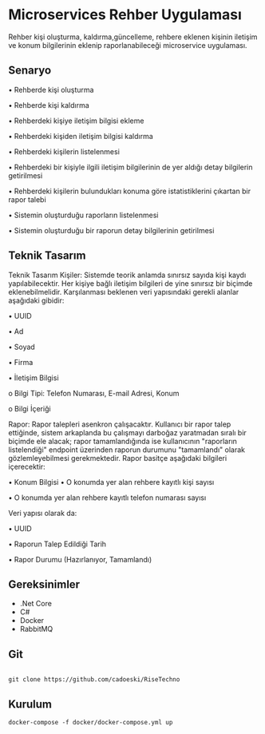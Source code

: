 # Microservices Rehber Uygulaması

Rehber kişi oluşturma, kaldırma,güncelleme, rehbere eklenen kişinin iletişim ve konum bilgilerinin eklenip raporlanabileceği microservice uygulaması.

 
## Senaryo

• Rehberde kişi oluşturma

• Rehberde kişi kaldırma

• Rehberdeki kişiye iletişim bilgisi ekleme

• Rehberdeki kişiden iletişim bilgisi kaldırma

• Rehberdeki kişilerin listelenmesi

• Rehberdeki bir kişiyle ilgili iletişim bilgilerinin de yer aldığı detay bilgilerin 
getirilmesi

• Rehberdeki kişilerin bulundukları konuma göre istatistiklerini çıkartan bir rapor 
talebi

• Sistemin oluşturduğu raporların listelenmesi

• Sistemin oluşturduğu bir raporun detay bilgilerinin getirilmesi

 ## Teknik Tasarım
 
 Teknik Tasarım
Kişiler: Sistemde teorik anlamda sınırsız sayıda kişi kaydı yapılabilecektir. Her kişiye 
bağlı iletişim bilgileri de yine sınırsız bir biçimde eklenebilmelidir.
Karşılanması beklenen veri yapısındaki gerekli alanlar aşağıdaki gibidir:

• UUID

• Ad

• Soyad

• Firma

• İletişim Bilgisi

o Bilgi Tipi: Telefon Numarası, E-mail Adresi, Konum

o Bilgi İçeriği

Rapor: Rapor talepleri asenkron çalışacaktır. Kullanıcı bir rapor talep ettiğinde, sistem 
arkaplanda bu çalışmayı darboğaz yaratmadan sıralı bir biçimde ele alacak; rapor 
tamamlandığında ise kullanıcının "raporların listelendiği" endpoint üzerinden raporun 
durumunu "tamamlandı" olarak gözlemleyebilmesi gerekmektedir.
Rapor basitçe aşağıdaki bilgileri içerecektir:

• Konum Bilgisi
• O konumda yer alan rehbere kayıtlı kişi sayısı

• O konumda yer alan rehbere kayıtlı telefon numarası sayısı

Veri yapısı olarak da:

• UUID

• Raporun Talep Edildiği Tarih

• Rapor Durumu (Hazırlanıyor, Tamamlandı)

## Gereksinimler


+ .Net Core
+  C#
+  Docker
+  RabbitMQ

## Git


```

git clone https://github.com/cadoeski/RiseTechno

```
 
## Kurulum

```
docker-compose -f docker/docker-compose.yml up 
```
